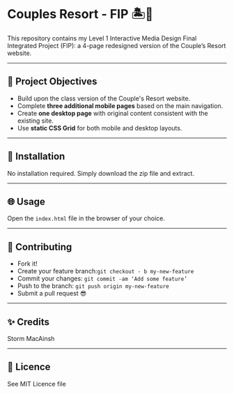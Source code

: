 # Couples Resort - FIP 🏝️💖
This repository contains my Level 1 Interactive Media Design Final Integrated Project (FIP): a 4-page redesigned version of the Couple’s Resort website.

---

## 🎯 Project Objectives
- Build upon the class version of the Couple's Resort website.
- Complete **three additional mobile pages** based on the main navigation.
- Create **one desktop page** with original content consistent with the existing site.
- Use **static CSS Grid** for both mobile and desktop layouts.

---

## 💾 Installation
No installation required. Simply download the zip file and extract.

---

## 🌐 Usage
Open the `index.html` file in the browser of your choice.

---

## 🤝 Contributing 
- Fork it! 
- Create your feature branch:`git checkout - b my-new-feature`
- Commit your changes: `git commit -am ‘Add some feature’` 
- Push to the branch: `git push origin my-new-feature `
- Submit a pull request 😎

---

## ✨ Credits 
Storm MacAinsh 

---

## 📄 Licence 
See MIT Licence file